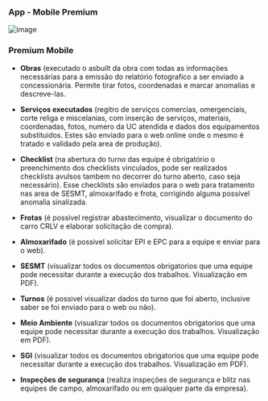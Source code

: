 ### App - Mobile Premium

![image](https://github.com/user-attachments/assets/866c2c2f-9684-467c-875b-e1a052c9ee0b)

### Premium Mobile

* **Obras** (executado o asbuilt da obra com todas as informações necessárias para a emissão do relatório fotografico a ser enviado a concessionária. Permite tirar fotos, coordenadas e marcar anomalias e descreve-las.

* **Serviços executados** (regitro de serviços comercias, omergenciais, corte religa e miscelanias, com inserção de serviços, materiais, coordenadas, fotos, numero da UC atendida e dados dos equipamentos substituidos. Estes são enviado para o web online onde o mesmo é tratado e validado pela area de produção).

* **Checklist** (na abertura do turno das equipe é obrigatório o preenchimento dos checklists vinculados, pode ser realizados checklists avulsos tambem no decorrer do turno aberto, caso seja necessário). Esse checklists são enviados para o web para tratamento nas area de SESMT, almoxarifado e frota, corrigindo alguma possível anomalia sinalizada.

* **Frotas** (é possivel registrar abastecimento, visualizar o documento do carro CRLV e elaborar solicitação de compra).

* **Almoxarifado** (é possivel solicitar EPI e EPC para a equipe e enviar para o web).

* **SESMT** (visualizar todos os documentos obrigatorios que uma equipe pode necessitar durante a execução dos trabalhos. Visualização em PDF).

* **Turnos** (é possivel visualizar dados do turno que foi aberto, inclusive saber se foi enviado para o web ou não).

* **Meio Ambiente** (visualizar todos os documentos obrigatorios que uma equipe pode necessitar durante a execução dos trabalhos. Visualização em PDF).

* **SGI** (visualizar todos os documentos obrigatorios que uma equipe pode necessitar durante a execução dos trabalhos. Visualização em PDF).

* **Inspeções de segurança** (realiza inspeções de segurança e blitz nas equipes de campo, almoxarifado ou em qualquer parte da empresa).